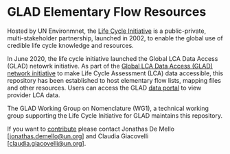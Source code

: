 # GLAD Elementary Flow Resources

Hosted by UN Environmnet, the [Life Cycle Initiative](https://www.lifecycleinitiative.org/) is a public-private, multi-stakeholder partnership, launched in 2002, to enable the global use of credible life cycle knowledge and resources. 

In June 2020, the life cycle initiative launched the Global LCA Data Access (GLAD) netowrk initiative. As part of the [Global LCA Data Access (GLAD) network initiative](https://www.lifecycleinitiative.org/resources-2/global-lca-data-network-glad-2/) to make Life Cycle Assessment (LCA) data accessible, this repository has been established to host elementary flow lists, mapping files and other resources. Users can access the GLAD [data portal](https://www.globallcadataaccess.org/) to view provider LCA data.

The GLAD Working Group on Nomenclature (WG1), a technical working group supporting the Life Cycle Initiative for GLAD maintains this repository.

If you want to [contribute](https://github.com/UNEP-Economy-Division/GLAD-ElementaryFlowResources/graphs/contributors) please contact Jonathas De Mello [jonathas.demello@un.org] and Claudia Giacovelli [claudia.giacovelli@un.org].

